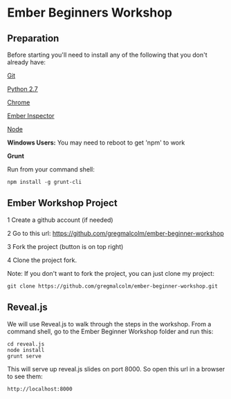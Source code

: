 Ember Beginners Workshop
========================

Preparation
-----------

Before starting you'll need to install any of the following that you don't already have:

[Git](http://git-scm.com/downloads)

[Python 2.7](http://www.python.org/download/releases/2.7/)

[Chrome](https://www.google.com/intl/en/chrome/browser)

[Ember Inspector](https://chrome.google.com/webstore/detail/ember-inspector/bmdblncegkenkacieihfhpjfppoconhi)

[Node](http://nodejs.org/)

  **Windows Users:** You may need to reboot to get 'npm' to work

**Grunt**

  Run from your command shell:
  ```
  npm install -g grunt-cli
  ```

Ember Workshop Project
----------------------

1 Create a github account (if needed)

2 Go to this url:
  https://github.com/gregmalcolm/ember-beginner-workshop

3 Fork the project (button is on top right)

4 Clone the project fork.

Note: If you don't want to fork the project, you can just clone my project:

```
git clone https://github.com/gregmalcolm/ember-beginner-workshop.git
```

Reveal.js
---------

We will use Reveal.js to walk through the steps in the workshop.
From a command shell, go to the Ember Beginner Workshop folder and run this:

```
cd reveal.js
node install
grunt serve
```

This will serve up reveal.js slides on port 8000. So open this url in a browser
to see them:

```
http://localhost:8000
```
